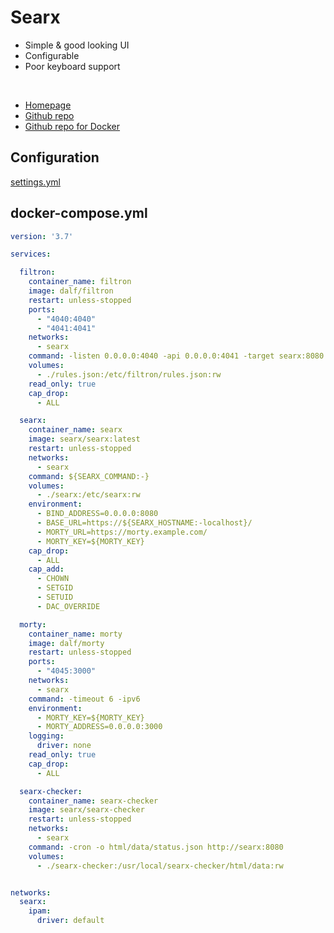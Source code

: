 # Searx

- Simple & good looking UI
- Configurable
- Poor keyboard support

<br>

- [Homepage](https://searx.github.io/searx/)
- [Github repo](https://github.com/searx/searx)
- [Github repo for Docker](https://github.com/searx/searx-docker)

## Configuration
[settings.yml](searx-settings.yml)

## docker-compose.yml
```yml
version: '3.7'

services:

  filtron:
    container_name: filtron
    image: dalf/filtron
    restart: unless-stopped
    ports:
      - "4040:4040"
      - "4041:4041"
    networks:
      - searx
    command: -listen 0.0.0.0:4040 -api 0.0.0.0:4041 -target searx:8080
    volumes:
      - ./rules.json:/etc/filtron/rules.json:rw
    read_only: true
    cap_drop:
      - ALL

  searx:
    container_name: searx
    image: searx/searx:latest
    restart: unless-stopped
    networks:
      - searx
    command: ${SEARX_COMMAND:-}
    volumes:
      - ./searx:/etc/searx:rw
    environment:
      - BIND_ADDRESS=0.0.0.0:8080
      - BASE_URL=https://${SEARX_HOSTNAME:-localhost}/
      - MORTY_URL=https://morty.example.com/
      - MORTY_KEY=${MORTY_KEY}
    cap_drop:
      - ALL
    cap_add:
      - CHOWN
      - SETGID
      - SETUID
      - DAC_OVERRIDE

  morty:
    container_name: morty
    image: dalf/morty
    restart: unless-stopped
    ports:
      - "4045:3000"
    networks:
      - searx
    command: -timeout 6 -ipv6
    environment:
      - MORTY_KEY=${MORTY_KEY}
      - MORTY_ADDRESS=0.0.0.0:3000
    logging:
      driver: none
    read_only: true
    cap_drop:
      - ALL

  searx-checker:
    container_name: searx-checker
    image: searx/searx-checker
    restart: unless-stopped
    networks:
      - searx
    command: -cron -o html/data/status.json http://searx:8080
    volumes:
      - ./searx-checker:/usr/local/searx-checker/html/data:rw


networks:
  searx:
    ipam:
      driver: default
```
